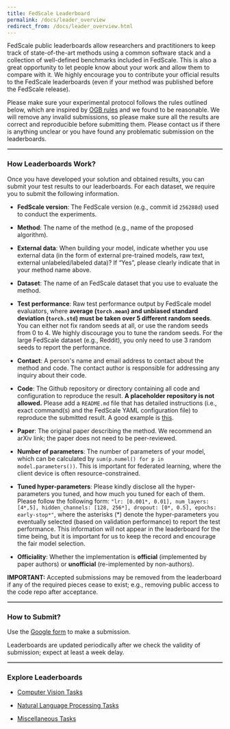 ```yaml
---
title: FedScale Leaderboard
permalink: /docs/leader_overview
redirect_from: /docs/leader_overview.html
---
```


FedScale public leaderboards allow researchers and practitioners to keep track of state-of-the-art methods using a common software stack and a collection of well-defined benchmarks included in FedScale.
This is also a great opportunity to let people know about your work and allow them to compare with it.
We highly encourage you to contribute your official results to the FedScale leaderboards (even if your method was published before the FedScale release). 

Please make sure your experimental protocol follows the rules outlined below, which are inspired by [OGB rules](https://ogb.stanford.edu/docs/leader_overview/) and we found to be reasonable.
We will remove any invalid submissions, so please make sure all the results are correct and reproducible before submitting them. 
Please contact us if there is anything unclear or you have found any problematic submission on the leaderboards. 

<hr style="border:.8px solid silver">

### How Leaderboards Work?
Once you have developed your solution and obtained results, you can submit your test results to our leaderboards. 
For each dataset, we require you to submit the following information.

- **FedScale version**: The FedScale version (e.g., commit id ```256288d```) used to conduct the experiments. 

- **Method**: The name of the method (e.g., name of the proposed algorithm). 

- **External data**: When building your model, indicate whether you use external data (in the form of external pre-trained models, raw text, external unlabeled/labeled data)? If “Yes”, please clearly indicate that in your method name above.

- **Dataset**: The name of an FedScale dataset that you use to evaluate the method.

- **Test performance**: Raw test performance output by FedScale model evaluators, where **average (```torch.mean```) and unbiased standard deviation (```torch.std```) must be taken over 5 different random seeds**. 
You can either not fix random seeds at all, or use the random seeds from 0 to 4. 
We highly discourage you to tune the random seeds. 
For the large FedScale dataset (e.g., Reddit), you only need to use 3 random seeds to report the performance.

- **Contact**: A person's name and email address to contact about the method and code.
The contact author is responsible for addressing any inquiry about their code. 

- **Code**: The Github repository or directory containing all code and configuration to reproduce the result. **A placeholder repository is not allowed.** 
Please add a ```README.md``` file that has detailed instructions (i.e., exact command(s) and the FedScale YAML configuration file) to reproduce the submitted result. 
A good example is [this]().
	
- **Paper**: The original paper describing the method. We recommend an arXiv link; the paper does not need to be peer-reviewed. 

- **Number of parameters**: The number of parameters of your model, which can be calculated by ```sum(p.numel() for p in model.parameters())```. 
This is important for federated learning, where the client device is often resource-constrained.

- **Tuned hyper-parameters**: Please kindly disclose all the hyper-parameters you tuned, and how much you tuned for each of them. 
Please follow the following form: ```"lr: [0.001*, 0.01], num_layers: [4*,5], hidden_channels: [128, 256*], dropout: [0*, 0.5], epochs: early-stop*"```, where the asterisks (*) denote the hyper-parameters you eventually selected (based on validation performance) to report the test performance. 
This information will not appear in the leaderboard for the time being, but it is important for us to keep the record and encourage the fair model selection.

- **Officiality**: Whether the implementation is **official** (implemented by paper authors) or **unofficial** (re-implemented by non-authors).

<!-- 
**To contributors who re-implement existing methods**: Even if you are not the original authors, we still encourage you to contribute your unofficial result to the leaderboards. 
This would be valuable especially when your own implementation of existing methods achieve significantly better performance than the official counterpart (e.g., by running for longer epochs, or by tuning hyper-parameters more carefully). 
Simple tricks can sometimes make methods significantly better! 
If your submission is a non-trivial extension of an exiting method, we encourage you to make it an official submission and write an original technical report. 
Otherwise, please explicitly mention the extension both in the method name and Github README.
 -->

**IMPORTANT:** Accepted submissions may be removed from the leaderboard if any of the required pieces cease to exist; e.g., removing public access to the code repo after acceptance.

<hr style="border:.8px solid silver">

### How to Submit?

Use the [Google form]() to make a submission.

Leaderboards are updated periodically after we check the validity of submission; expect at least a week delay.

<hr style="border:.8px solid silver">

### Explore Leaderboards

- [Computer Vision Tasks]()

- [Natural Language Processing Tasks]()

- [Miscellaneous Tasks]()
